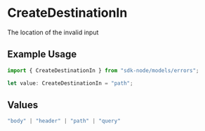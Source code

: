 # CreateDestinationIn

The location of the invalid input

## Example Usage

```typescript
import { CreateDestinationIn } from "sdk-node/models/errors";

let value: CreateDestinationIn = "path";
```

## Values

```typescript
"body" | "header" | "path" | "query"
```